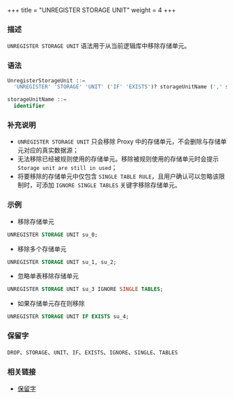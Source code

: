 +++
title = "UNREGISTER STORAGE UNIT"
weight = 4
+++

### 描述

`UNREGISTER STORAGE UNIT` 语法用于从当前逻辑库中移除存储单元。

### 语法

```sql
UnregisterStorageUnit ::=
  'UNREGISTER' 'STORAGE' 'UNIT' ('IF' 'EXISTS')? storageUnitName (',' storageUnitName)* ('IGNORE' 'SINGLE' 'TABLES')?

storageUnitName ::=
  identifier
```

### 补充说明

- `UNREGISTER STORAGE UNIT` 只会移除 Proxy 中的存储单元，不会删除与存储单元对应的真实数据源；
- 无法移除已经被规则使用的存储单元。移除被规则使用的存储单元时会提示 `Storage unit are still in used`；
- 将要移除的存储单元中仅包含 `SINGLE TABLE RULE`，且用户确认可以忽略该限制时，可添加 `IGNORE SINGLE TABLES` 关键字移除存储单元。

### 示例

- 移除存储单元

```sql
UNREGISTER STORAGE UNIT su_0;
```

- 移除多个存储单元

```sql
UNREGISTER STORAGE UNIT su_1, su_2;
```

- 忽略单表移除存储单元

```sql
UNREGISTER STORAGE UNIT su_3 IGNORE SINGLE TABLES;
```

- 如果存储单元存在则移除

```sql
UNREGISTER STORAGE UNIT IF EXISTS su_4;
```

### 保留字

`DROP`、`STORAGE`、`UNIT`、`IF`、`EXISTS`、`IGNORE`、`SINGLE`、`TABLES`

### 相关链接

- [保留字](/cn/reference/distsql/syntax/reserved-word/)